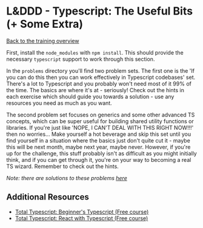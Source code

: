 # L&DDD - Typescript: The Useful Bits (+ Some Extra)

[Back to the training overview](https://github.com/PensionBee/l-and-ddd/tree/main#training-overview)

First, install the `node_modules` with `npm install`. This should provide the necessary `typescript` support to work through this section.

In the `problems` directory you'll find two problem sets. The first one is the 'If you can do this then you can work effectively in Typescript codebases' set. There's a lot to Typescript and you probably won't need most of it 99% of the time. The basics are where it's at - seriously! Check out the hints in each exercise which should guide you towards a solution - use any resources you need as much as you want.

The second problem set focuses on generics and some other advanced TS concepts, which can be super useful for building shared utility functions or libraries. If you're just like 'NOPE, I CAN'T DEAL WITH THIS RIGHT NOW!!!' then no worries... Make yourself a hot beverage and skip this set until you find yourself in a situation where the basics just don't quite cut it - maybe this will be next month, maybe next year, maybe never. However, if you're up for the challenge, this stuff probably isn't as difficult as you might initially think, and if you can get through it, you're on your way to becoming a real TS wizard. Remember to check out the hints.

*Note: there are solutions to these problems [here](https://github.com/PensionBee/l-and-ddd/tree/typescript-solutions)*

## Additional Resources

- [Total Typescript: Beginner's Typescript (Free course)](https://www.totaltypescript.com/tutorials/beginners-typescript)
- [Total Typescript: React with Typescript (Free course)](https://www.totaltypescript.com/tutorials/react-with-typescript)
